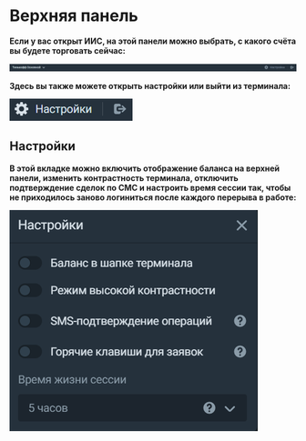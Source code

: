 # Верхняя панель
**Если у вас открыт ИИС, на этой панели можно выбрать, с какого счёта вы будете торговать сейчас:**

![alt text](topbar.png) 

**Здесь вы также можете открыть настройки или выйти из терминала:** 

![alt text](topbar_2.png)

## Настройки
**В этой вкладке можно включить отображение баланса на верхней панели, изменить контрастность терминала, отключить подтверждение сделок по СМС и настроить время сессии так, чтобы не приходилось заново логиниться после каждого перерыва в работе:**

![alt text](topbar_settings.png)
